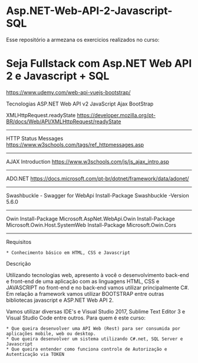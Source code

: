 # Asp.NET-Web-API-2-Javascript-SQL

Esse repositório a armezana os exercicios realizados no curso:
# Seja Fullstack com Asp.NET Web API 2 e Javascript + SQL

https://www.udemy.com/web-api-vuejs-bootstrap/

Tecnologias
ASP.NET Web API v2
JavaScript
Ajax
BootStrap

XMLHttp​Request​.ready​State
https://developer.mozilla.org/pt-BR/docs/Web/API/XMLHttpRequest/readyState
***********************************

HTTP Status Messages
https://www.w3schools.com/tags/ref_httpmessages.asp
**********************************

AJAX Introduction
https://www.w3schools.com/js/js_ajax_intro.asp
**********************************

ADO.NET
https://docs.microsoft.com/pt-br/dotnet/framework/data/adonet/
**********************************

Swashbuckle - Swagger for WebApi
Install-Package Swashbuckle -Version 5.6.0
**********************************

Owin
Install-Package Microsoft.AspNet.WebApi.Owin
Install-Package Microsoft.Owin.Host.SystemWeb
Install-Package Microsoft.Owin.Cors
**********************************


Requisitos

    * Conhecimento básico em HTML, CSS e Javascript

Descrição

Utilizando tecnologias web, apresento à você o desenvolvimento back-end e front-end de uma aplicação com as linguagens HTML, CSS e JAVASCRIPT no front-end e no back-end vamos utilizar principalmente C#. Em relação a framework vamos utilizar BOOTSTRAP entre outras bibliotecas javascript e ASP.NET Web API 2.

Vamos utilizar diversas IDE's e Visual Studio 2017, Sublime Text Editor 3 e Visual Studio Code entre outros.
Para quem é este curso:

    * Que queira desenvolver uma API Web (Rest) para ser consumida por aplicações mobile, web ou desktop.
    * Que queira desenvolver um sistema utilizando C#.net, SQL Server e Javascript
    * Que queira entender como funciona controle de Autorização e Autenticação via TOKEN

